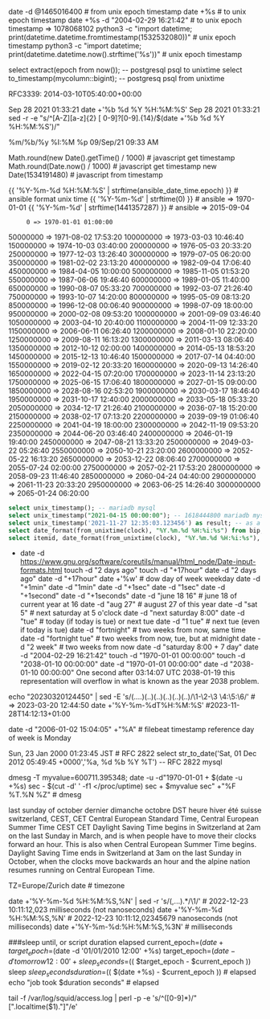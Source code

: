 date -d @1465016400 # from unix epoch timestamp
date +%s            # to unix epoch timestamp
date +%s -d "2004-02-29 16:21:42" # to unix epoch timestamp => 1078068102
python3 -c "import datetime; print(datetime.datetime.fromtimestamp(1532532080))" # unix epoch timestamp
python3 -c "import datetime; print(datetime.datetime.now().strftime('%s'))" # unix epoch timestamp

select extract(epoch from now()); -- postgresql psql  to unixtime
select to_timestamp(mycolumn::bigint);    -- postgresq psql from unixtime

RFC3339: 2014-03-10T05:40:00+00:00

Sep 28 2021 01:33:21      date +'%b %d %Y %H:%M:%S'
Sep 28 2021 01:33:21      sed -r -e "s/^[A-Z][a-z]{2} [ 0-9]?[0-9].{14}/$(date +'%b %d %Y %H:%M:%S')/"

%m/%b/%y %I:%M %p    09/Sep/21 09:33 AM

Math.round(new Date().getTime() / 1000) # javascript get  timestamp
Math.round(Date.now() / 1000)           # javascript get  timestamp
new Date(1534191480)                    # javascript from timestamp

{{ '%Y-%m-%d %H:%M:%S' | strftime(ansible_date_time.epoch) }} # ansible format unix time
{{ '%Y-%m-%d' | strftime(0) }}          # ansible => 1970-01-01
{{ '%Y-%m-%d' | strftime(1441357287) }} # ansible => 2015-09-04

         0 => 1970-01-01 01:00:00
  50000000 => 1971-08-02 17:53:20
 100000000 => 1973-03-03 10:46:40
 150000000 => 1974-10-03 03:40:00
 200000000 => 1976-05-03 20:33:20
 250000000 => 1977-12-03 13:26:40
 300000000 => 1979-07-05 06:20:00
 350000000 => 1981-02-02 23:13:20
 400000000 => 1982-09-04 17:06:40
 450000000 => 1984-04-05 10:00:00
 500000000 => 1985-11-05 01:53:20
 550000000 => 1987-06-06 19:46:40
 600000000 => 1989-01-05 11:40:00
 650000000 => 1990-08-07 05:33:20
 700000000 => 1992-03-07 21:26:40
 750000000 => 1993-10-07 14:20:00
 800000000 => 1995-05-09 08:13:20
 850000000 => 1996-12-08 00:06:40
 900000000 => 1998-07-09 18:00:00
 950000000 => 2000-02-08 09:53:20
1000000000 => 2001-09-09 03:46:40
1050000000 => 2003-04-10 20:40:00
1100000000 => 2004-11-09 12:33:20
1150000000 => 2006-06-11 06:26:40
1200000000 => 2008-01-10 22:20:00
1250000000 => 2009-08-11 16:13:20
1300000000 => 2011-03-13 08:06:40
1350000000 => 2012-10-12 02:00:00
1400000000 => 2014-05-13 18:53:20
1450000000 => 2015-12-13 10:46:40
1500000000 => 2017-07-14 04:40:00
1550000000 => 2019-02-12 20:33:20
1600000000 => 2020-09-13 14:26:40
1650000000 => 2022-04-15 07:20:00
1700000000 => 2023-11-14 23:13:20
1750000000 => 2025-06-15 17:06:40
1800000000 => 2027-01-15 09:00:00
1850000000 => 2028-08-16 02:53:20
1900000000 => 2030-03-17 18:46:40
1950000000 => 2031-10-17 12:40:00
2000000000 => 2033-05-18 05:33:20
2050000000 => 2034-12-17 21:26:40
2100000000 => 2036-07-18 15:20:00
2150000000 => 2038-02-17 07:13:20
2200000000 => 2039-09-19 01:06:40
2250000000 => 2041-04-19 18:00:00
2300000000 => 2042-11-19 09:53:20
2350000000 => 2044-06-20 03:46:40
2400000000 => 2046-01-19 19:40:00
2450000000 => 2047-08-21 13:33:20
2500000000 => 2049-03-22 05:26:40
2550000000 => 2050-10-21 23:20:00
2600000000 => 2052-05-22 16:13:20
2650000000 => 2053-12-22 08:06:40
2700000000 => 2055-07-24 02:00:00
2750000000 => 2057-02-21 17:53:20
2800000000 => 2058-09-23 11:46:40
2850000000 => 2060-04-24 04:40:00
2900000000 => 2061-11-23 20:33:20
2950000000 => 2063-06-25 14:26:40
3000000000 => 2065-01-24 06:20:00



```sql
select unix_timestamp(); -- mariadb mysql
select unix_timestamp("2021-04-15 00:00:00"); -- 1618444800 mariadb mysql
select unix_timestamp('2021-11-27 12:35:03.123456') as result; -- as a float mariadb mysql
select date_format(from_unixtime(clock), "%Y.%m.%d %H:%i:%s") from bip; -- mariadb mysql timestamp https://www.w3schools.com/sql/func_mysql_date_format.asp
select itemid, date_format(from_unixtime(clock), "%Y.%m.%d %H:%i:%s"), num, value_min, value_avg, value_max from trends_uint where itemid = 29020; -- mariadb mysql
```
* date -d https://www.gnu.org/software/coreutils/manual/html_node/Date-input-formats.html
touch -d "2 days ago"
touch -d "+17hour"
date -d "2 days ago"
date -d "+17hour"
date +'%w' # dow day of week weekday
date -d "+1min"
date -d "1min"
date -d "+1sec"
date -d "1sec"
date -d "+1second"
date -d "+1seconds"
date -d "june 18 16" # june 18 of current year at 16
date -d "aug 27" # august 27 of this year
date -d "sat 5" # next saturday at 5 o'clock
date -d "next saturday 8:00"
date -d "tue"   # today (if today is tue) or next tue
date -d "1 tue" # next tue (even if today is tue)
date -d "fortnight" # two weeks from now, same time
date -d "fortnight tue" # two weeks from now, tue, but at midnight
date -d "2 week" # two weeks from now
date -d "saturday 8:00 + 7 day"
date -d "2004-02-29 16:21:42"
touch -d "1970-01-01 00:00:00"
touch -d "2038-01-10 00:00:00"
date -d "1970-01-01 00:00:00"
date -d "2038-01-10 00:00:00"
One second after 03:14:07 UTC 2038-01-19 this representation will overflow in what is known as the year 2038 problem.

echo "20230320124450" | sed -E 's/(....)(..)(..)(..)(..)(..)/\1-\2-\3 \4:\5:\6/' # => 2023-03-20 12:44:50
date +'%Y-%m-%dT%H:%M:%S' #2023-11-28T14:12:13+01:00

date -d "2006-01-02 15:04:05" +"%A" # filebeat timestamp reference day of week is Monday

Sun, 23 Jan 2000 01:23:45 JST # RFC 2822
select str_to_date('Sat, 01 Dec 2012 05:49:45 +0000','%a, %d %b %Y %T') -- RFC 2822 mysql

dmesg -T
myvalue=600711.395348; date -u -d"1970-01-01 + $(date -u +%s) sec - $(cut -d' ' -f1 </proc/uptime) sec + $myvalue sec" +"%F %T.%N %Z" # dmesg


last sunday of october dernier dimanche octobre DST heure hiver été suisse switzerland, CEST, CET Central European Standard Time, Central European Summer Time
CEST CET Daylight Saving Time begins in Switzerland at 2am on the last Sunday in March, and is when people have to move their clocks forward an hour. This is also when Central European Summer Time begins.
Daylight Saving Time ends in Switzerland at 3am on the last Sunday in October, when the clocks move backwards an hour and the alpine nation resumes running on Central European Time.

TZ=Europe/Zurich date # timezone


date +'%Y-%m-%d %H:%M:%S,%N' | sed -r 's/(,...).*/\1/' # 2022-12-23 10:11:12,023 milliseconds (not nanoseconds)
date +'%Y-%m-%d %H:%M:%S,%N' # 2022-12-23 10:11:12,02345679 nanoseconds (not milliseconds)
date +'%Y-%m-%d:%H:%M:%S,%3N' # milliseconds


###sleep until, or script duration elapsed
current_epoch=$(date +%s) # duration elapsed
target_epoch=$(date -d '01/01/2010 12:00' +%s)
target_epoch=$(date -d 'tomorrow 12:00' +%s)
sleep_seconds=$(( $target_epoch - $current_epoch ))
sleep $sleep_seconds
duration=$(( $(date +%s) - $current_epoch )) # elapsed
echo "job took $duration seconds" # elapsed

tail -f /var/log/squid/access.log | perl -p -e 's/^([0-9]*)/"[".localtime($1)."]"/e'
